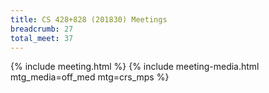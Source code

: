```yaml
---
title: CS 428+828 (201830) Meetings
breadcrumb: 27
total_meet: 37
---
```

{% include meeting.html %}
{% include meeting-media.html mtg_media=off_med mtg=crs_mps %}
